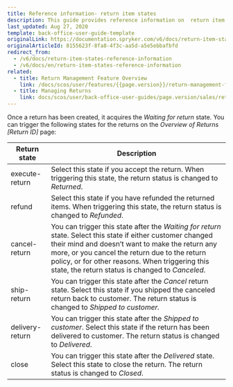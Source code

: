 ```yaml
---
title: Reference information- return item states
description: This guide provides reference information on  return item states.
last_updated: Aug 27, 2020
template: back-office-user-guide-template
originalLink: https://documentation.spryker.com/v6/docs/return-item-states-reference-information
originalArticleId: 8155623f-8fa8-4f3c-aa5d-a5e5ebbafbfd
redirect_from:
  - /v6/docs/return-item-states-reference-information
  - /v6/docs/en/return-item-states-reference-information
related:
  - title: Return Management Feature Overview
    link: /docs/scos/user/features/{{page.version}}/return-management-feature-overview/return-management-feature-overview.html
  - title: Managing Returns
    link: docs/scos/user/back-office-user-guides/page.version/sales/returns/managing-returns.html
---
```


Once a return has been created, it acquires the *Waiting for return* state. You can trigger the following states for the returns on the *Overview of Returns [Return ID]* page:

| Return state | Description |
| --- | --- |
| execute-return | Select this state if you accept the return. When triggering this state, the return status is changed to *Returned*. |
| refund  | Select this state if you have refunded the returned items. When triggering this state, the return status is changed to *Refunded*. |
| cancel-return | You can trigger this state after the *Waiting for return* state. Select this state if either customer changed their mind and doesn’t want to make the return any more, or you cancel the return due to the return policy, or for other reasons. When triggering this state, the return status is changed to *Canceled*. |
| ship-return | You can trigger this state after the *Cancel* return state. Select this state if you shipped the canceled return back to customer. The return status is changed to *Shipped to customer.* |
| delivery-return | You can trigger this state after the *Shipped to customer*. Select this state if the return has been delivered to customer. The return status is changed to *Delivered*. |
| close | You can trigger this state after the *Delivered* state. Select this state to close the return. The return status is changed to *Closed*. |
